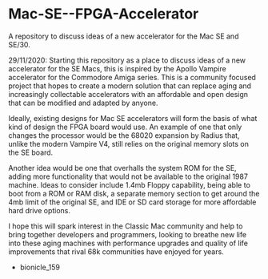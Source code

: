 # Mac-SE--FPGA-Accelerator
A repository to discuss ideas of a new accelerator for the Mac SE and SE/30.


29/11/2020: Starting this repository as a place to discuss ideas of a new accelerator for the SE Macs, this is inspired by the Apollo Vampire accelerator for the Commodore Amiga series. 
This is a community focused project that hopes to create a modern solution that can replace aging and increasingly collectable accelerators with an affordable and open design that can be modified and adapted by anyone.

Ideally, existing designs for Mac SE accelerators will form the basis of what kind of design the FPGA board would use. An example of one that only changes the processor would be the 68020 expansion by Radius that, unlike the modern Vampire V4, still relies on the original memory slots on the SE board.

Another idea would be one that overhalls the system ROM for the SE, adding more functionality that would not be available to the original 1987 machine. Ideas to consider include  1.4mb Floppy capability, being able to boot from a ROM or RAM disk, a separate memory section to get around the 4mb limit of the original SE, and IDE or SD card storage for more affordable hard drive options.

I hope this will spark interest in the Classic Mac community and help to bring together developers and programmers, looking to breathe new life into these aging machines with performance upgrades and quality of life improvements that rival 68k communities have enjoyed for years.

- bionicle_159
